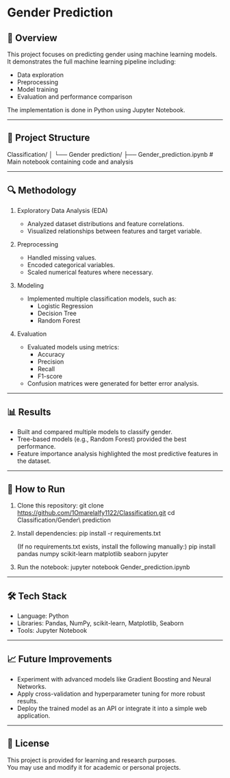 # Gender Prediction

## 📌 Overview
This project focuses on predicting gender using machine learning models.  
It demonstrates the full machine learning pipeline including:
- Data exploration
- Preprocessing
- Model training
- Evaluation and performance comparison

The implementation is done in Python using Jupyter Notebook.

---

## 📂 Project Structure
Classification/
│
└── Gender prediction/
    ├── Gender_prediction.ipynb   # Main notebook containing code and analysis

---

## 🔍 Methodology
1. Exploratory Data Analysis (EDA)  
   - Analyzed dataset distributions and feature correlations.  
   - Visualized relationships between features and target variable.  

2. Preprocessing  
   - Handled missing values.  
   - Encoded categorical variables.  
   - Scaled numerical features where necessary.  

3. Modeling  
   - Implemented multiple classification models, such as:  
     - Logistic Regression  
     - Decision Tree  
     - Random Forest  

4. Evaluation  
   - Evaluated models using metrics:  
     - Accuracy  
     - Precision  
     - Recall  
     - F1-score  
   - Confusion matrices were generated for better error analysis.  

---

## 📊 Results
- Built and compared multiple models to classify gender.  
- Tree-based models (e.g., Random Forest) provided the best performance.  
- Feature importance analysis highlighted the most predictive features in the dataset.  

---

## 🚀 How to Run
1. Clone this repository:
   git clone https://github.com/1Omarelalfy1122/Classification.git
   cd Classification/Gender\ prediction

2. Install dependencies:
   pip install -r requirements.txt

   (If no requirements.txt exists, install the following manually:)
   pip install pandas numpy scikit-learn matplotlib seaborn jupyter

3. Run the notebook:
   jupyter notebook Gender_prediction.ipynb

---

## 🛠️ Tech Stack
- Language: Python  
- Libraries: Pandas, NumPy, scikit-learn, Matplotlib, Seaborn  
- Tools: Jupyter Notebook  

---

## 📈 Future Improvements
- Experiment with advanced models like Gradient Boosting and Neural Networks.  
- Apply cross-validation and hyperparameter tuning for more robust results.  
- Deploy the trained model as an API or integrate it into a simple web application.  

---

## 📜 License
This project is provided for learning and research purposes.  
You may use and modify it for academic or personal projects.  
